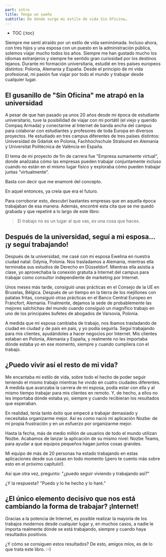 ```yaml
---
part: intro
title: Tengo un sueño
subtitle: De dónde surge mi estilo de vida Sin Oficina…
---
```


* TOC
{:toc}

Siempre me sentí atraído por un estilo de vida seminómada. Incluso ahora, con tres hijos y una esposa con un puesto en la administración pública, solemos viajar mucho todos los años. Siempre me han gustado mucho los idiomas extranjeros y siempre he sentido gran curiosidad por los destinos lejanos. Durante mi formación universitaria, estudié en tres países europeos distintos: Polonia, Alemania y España. Desde el principio de mi vida profesional, mi pasión fue viajar por todo el mundo y trabajar desde cualquier lugar.

## El gusanillo de "Sin Oficina" me atrapó en la universidad 

A pesar de que han pasado ya unos 20 años desde mi época de estudiante universitario, tuve la posibilidad de viajar con mi portátil (el viejo y querido Compaq Armada) y conectarme al Internet de banda ancha del campus para colaborar con estudiantes y profesores de toda Europa en diversos proyectos. He estudiado en tres campus diferentes de tres países distintos: Universidad de Gdańsk en Polonia, Fachhochschule Stralsund en Alemania y Universitat Politècnica de València en España.

El tema de mi proyecto de fin de carrera fue "Empresa sumamente virtual", donde analizaba cómo las empresas pueden trabajar conjuntamente incluso cuando no están en el mismo lugar físico y exploraba cómo pueden trabajar juntas “virtualmente”.

Basta con decir que me enamoré del concepto.

En aquel entonces, ya creía que era el futuro.

Para corroborar esto, descubrí bastantes empresas que en aquella época trabajaban de esa manera. Además, encontré esta cita que se me quedó grabada y que repetiré a lo largo de este libro:

> El trabajo no es un lugar al que vas, es una cosa que haces.

## Después de la universidad, seguí a mi esposa… ¡y seguí trabajando!

Después de la universidad, me casé con mi esposa Ewelina en nuestra ciudad natal: Gdynia, Polonia. Nos trasladamos a Alemania, mientras ella terminaba sus estudios de Derecho en Düsseldorf. Mientras ella asistía a clase, yo aprovechaba la conexión gratuita a Internet del campus para trabajar como consultor independiente de marketing por Internet.

Unos meses más tarde, consiguió unas prácticas en el Consejo de la UE en Bruselas, Bélgica. Después de un tiempo en la tierra de los mejillones con patatas fritas, consiguió otras prácticas en el Banco Central Europeo en Fráncfort, Alemania. Finalmente, dejamos la sede de probablemente las mejores salchichas del mundo cuando consiguió un magnífico trabajo en uno de los principales bufetes de abogados de Varsovia, Polonia.

A medida que mi esposa cambiaba de trabajo, nos íbamos trasladando de ciudad en ciudad y de país en país, y yo podía seguirla. Seguí trabajando para mis clientes, ayudándoles a hacer negocios por Internet. Mis clientes estaban en Polonia, Alemania y España, y realmente no les importaba dónde estaba yo en ese momento, siempre y cuando cumpliera con el trabajo.

## ¿Puedo vivir así el resto de mi vida?

Me encantaba mi estilo de vida, sobre todo el hecho de poder seguir teniendo el mismo trabajo mientras he vivido en cuatro ciudades diferentes. A medida que avanzaba la carrera de mi esposa, podía estar con ella y al mismo tiempo trabajar para mis clientes en remoto. Y, de hecho, a ellos no les importaba dónde estaba yo, siempre y cuando recibieran los resultados que esperaban.

En realidad, tenía tanto éxito que empecé a trabajar demasiado y necesitaba organizarme mejor. Así es como nació mi aplicación Nozbe: de mi propia frustración y en un esfuerzo por organizarme mejor.

Hasta la fecha, más de medio millón de usuarios de todo el mundo utilizan Nozbe. Acabamos de lanzar la aplicación de su mismo nivel: Nozbe Teams, para ayudar a que equipos pequeños hagan juntos cosas grandes.

Mi equipo de más de 20 personas ha estado trabajando en estas aplicaciones desde sus casas en todo momento (¡pero te cuento más sobre esto en el próximo capítulo!).

Así que otra vez, pregunto: "¿puedo seguir viviendo y trabajando así?"

¿Y la respuesta? "Puedo y lo he hecho y lo haré."

## ¿El único elemento decisivo que nos está cambiando la forma de trabajar? ¡Internet!

Gracias a la potencia de Internet, es posible realizar la mayoría de los trabajos modernos desde cualquier lugar y, en muchos casos, a nadie le importa realmente dónde se está trabajando, siempre y cuando haya resultados positivos.

¿Y cómo se consiguen estos resultados? De esto, amigos míos, es de lo que trata este libro. :-)

